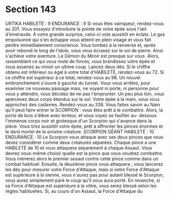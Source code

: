 # Section 143

URTIKA
HABILETÉ : 9 ENDURANCE : 9
Si vous êtes vainqueur, rendez-vous au 201.
Vous essayez d'introduire la pointe de votre épée sous l'œil d'émeraude. À votre grande
surprise, celui-ci vole aussitôt en éclats. Le gaz empoisonné qui s'en échappe vous atteint
en plein visage et vous fait perdre immédiatement conscience. Vous tombez à la renverse
et, après avoir rebondi le long de l'idole, vous vous écrasez sur le sol de pierre. Ainsi
s'achève votre aventure.
Le Démon du Miroir est presque sur vous. Alors, rassemblant ce qui vous reste de forces,
vous brandissez votre épée et vous assenez au miroir un ultime coup. Lancez deux dés. Si
le chiffre obtenu est inférieur ou égal à votre total d'HABILETÉ, rendez-vous au 72. Si ce
chiffre est supérieur à ce total, rendez-vous au 96.
Un nouvel embranchement s'ouvre à gauche du tunnel. Vous vous arrêtez, pour examiner
ce nouveau passage mais, ne voyant ni porte, ni personne pour vous y attendre, vous
décidez de ne pas l'emprunter. Un peu plus loin, vous apercevez deux corps étendus sur le
sol. Votre épée à la main, vous vous approchez des cadavres. Rendez-vous au 338.
Vous faites savoir au Nain qu'il peut faire entrer le SCORPION : vous êtes prêt à le
combattre. Alors, la porte de bois s'élève avec lenteur, et vous voyez se faufiler au-
dessous l'immense corps noir et grotesque d'un Scorpion qui s'avance dans la pièce.
Vous tirez aussitôt votre épée, prêt à affronter les pinces énormes et le dard mortel de la
sinistre créature.
SCORPION GÉANT
HABILETÉ : 10 ENDURANCE : 10
Le Scorpion vous attaque avec ses deux pinces que vous devez considérer comme deux
créatures séparées. Chaque pince a une HABILETÉ de 10 et vous attaquera séparément à
chaque Assaut. Vous devrez vous-même choisir quelle est la pince que vous voudrez
combattre. Vous mènerez alors le premier assaut contre cette pince comme dans un
combat habituel. Ensuite, la deuxième pince vous attaquera ; vous lancerez les dés pour
mesurer votre Force d'Attaque, mais si votre Force d'Attaque est supérieure à la sienne,
vous n'aurez pas pour autant blessé le Scorpion, vous aurez simplement paré le coup qu'il
vous aura porté. En revanche, si sa Force d'Attaque est supérieure à la vôtre, vous serez
blessé selon les règles habituelles. Si, au cours d'un Assaut, la Force d'Attaque du